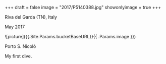 +++
draft = false
image = "2017/P5140388.jpg"
showonlyimage = true
+++

Riva del Garda (TN), Italy

May 2017
<!--more-->
![picture]({{.Site.Params.bucketBaseURL}}{{ .Params.image }})

Porto S. Nicolò

My first dive.

